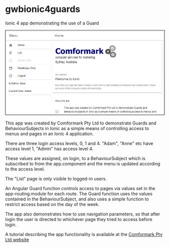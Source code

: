 # gwbionic4guards
Ionic 4 app demonstrating the use of a Guard

<img src="preview/ionicguards_01.jpg" alt="Preview of gwb ionic 4 guards app" title="Preview of gwb ionic 4 guards app" width="640" style="border: solid 1px black; padding: 2px;"/>

This app was created by Comformark Pty Ltd to demonstrate Guards and BehaviourSubjects in Ionic as a simple means of controlling access to menus and pages in an Ionic 4 application.

There are three login access levels, 0, 1 and 4. "Adam", "Anne" etc have access level 1, "Admin" has access level 4. 

These values are assigned, on login, to a BehaviourSubject which is subscribed to from the app.component and the menu is updated according to the access level. 

The "List" page is only visible to logged-in users.

An Angular Guard function controls access to pages via values set in the app-routing.module for each route. The Guard function uses the values contained in the BehaviourSubject, and also uses a simple function to restrict access based on the day of the week.

The app also demonstrates how to use navigation parameters, so that after login the user is directed to whichever page they tried to access before login.

A tutorial describing the app functionality is available at the <a href="https://www.comformark.com.au/news/post/ionic-4-guards-and-behavioursubjects-to-control-access-to-your-app" target="_blank" alt="Tutorial for gwb Ionic 4 Guards">Comformark Pty Ltd website</a>
